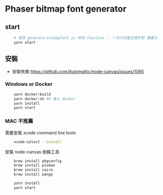 # Phaser bitmap font generator

## start

```bash
	# 修改 generate-bitmapfont.js 中的 function ， 一次只可產生個字型 需要分次執行
	yarn start
```

## 安裝

- 安裝失敗 https://github.com/Automattic/node-canvas/issues/1065

### Windows or Docker

```bash
	yarn docker:build
	yarn docker:sh ## 進入 docker
	yarn install
	yarn start
```

### MAC 不推薦

需要安裝 xcode command line tools

```bash
	xcode-select --install
```

安裝 node-canvas 依賴工具

```bash
	brew install pkgconfig
	brew install pixman
	brew install cairo
	brew install pango

	yarn install
	yarn start
```
